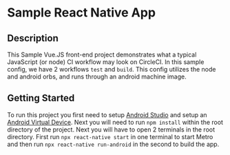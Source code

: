 # Sample React Native App

## Description

This Sample Vue.JS front-end project demonstrates what a typical JavaScript (or node) CI workflow may look on CircleCI.
In this sample config, we have 2 workflows `test` and `build`. This config utilizes the node and android orbs, and runs through an android machine image.

## Getting Started

To run this project you first need to setup [Android Studio](https://developer.android.com/studio/install) and setup an [Android Virtual Device](https://developer.android.com/studio/run/managing-avds). Next you will need to run `npm install` within the root directory of the project. Next you will have to open 2 terminals in the root directory.
First run `npx react-native start` in one terminal to start Metro and then run `npx react-native run-android` in the second to build the app.
